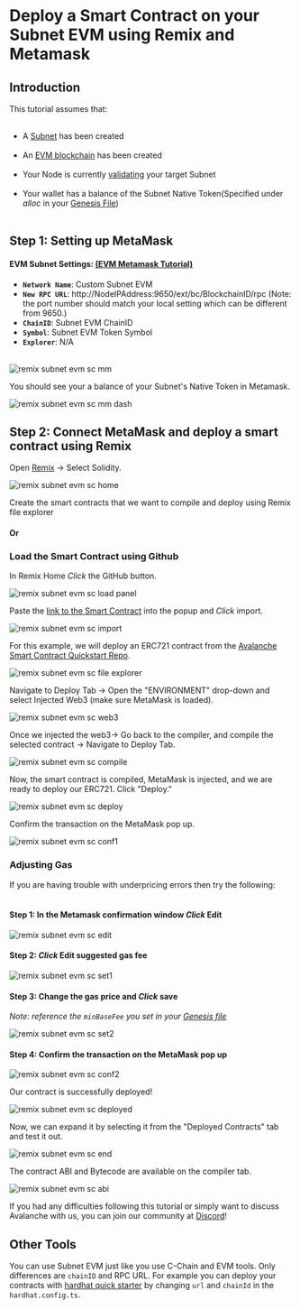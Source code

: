 # Deploy a Smart Contract on your Subnet EVM using Remix and Metamask

## Introduction

This tutorial assumes that: <br></br>
- A [Subnet](../platform/subnets/create-a-subnet.md) has been created<br></br>
- An [EVM blockchain](../platform/subnets/create-evm-blockchain.md) has been created<br></br>
- Your Node is currently [validating](../platform/subnets/create-a-subnet#adding-subnet-validators) your target Subnet<br></br>
- Your wallet has a balance of the Subnet Native Token(Specified under _alloc_ in your [Genesis File](../platform/subnets/create-evm-blockchain#build-genesis))<br></br>

## Step 1: Setting up MetaMask

#### **EVM Subnet Settings:** [(EVM Metamask Tutorial)](../platform/subnets/create-evm-blockchain#connect-with-metamask)

* **``Network Name``**: Custom Subnet EVM
* **``New RPC URL``**: http://NodeIPAddress:9650/ext/bc/BlockchainID/rpc (Note: the port number should match your local setting which can be different from 9650.)
* **``ChainID``**: Subnet EVM ChainID
* **``Symbol``**: Subnet EVM Token Symbol
* **``Explorer``**: N/A
<br></br>

![remix subnet evm sc mm](/img/remix-subnet-evm-sc-mm.png)

You should see your a balance of your Subnet's Native Token in Metamask.

![remix subnet evm sc mm dash](/img/remix-subnet-evm-sc-mm-dash.png)

## Step 2: Connect MetaMask and deploy a smart contract using Remix

Open [Remix](https://remix.ethereum.org/) -&gt; Select Solidity.

![remix subnet evm sc home](/img/remix-subnet-evm-sc-home.png)

Create the smart contracts that we want to compile and deploy using Remix file explorer

#### Or
### Load the Smart Contract using Github

In Remix Home _Click_ the GitHub button.

![remix subnet evm sc load panel](/img/remix-subnet-evm-sc-load-panel.png)

Paste the [link to the Smart Contract](https://github.com/ava-labs/avalanche-smart-contract-quickstart/blob/main/contracts/NFT.sol) into the popup and _Click_ import.

![remix subnet evm sc import](/img/remix-subnet-evm-sc-import.png)

For this example, we will deploy an ERC721 contract from the [Avalanche Smart Contract Quickstart Repo](https://github.com/ava-labs/avalanche-smart-contract-quickstart).

![remix subnet evm sc file explorer](/img/remix-subnet-evm-sc-file-explorer.png)

Navigate to Deploy Tab -&gt; Open the "ENVIRONMENT" drop-down and select Injected Web3 (make sure MetaMask is loaded).

![remix subnet evm sc web3](/img/remix-subnet-evm-sc-web3.png)

Once we injected the web3-&gt; Go back to the compiler, and compile the selected contract -&gt; Navigate to Deploy Tab.

![remix subnet evm sc compile](/img/remix-subnet-evm-sc-compile.png)

Now, the smart contract is compiled, MetaMask is injected, and we are ready to deploy our ERC721. Click "Deploy."

![remix subnet evm sc deploy](/img/remix-subnet-evm-sc-deploy.png)


Confirm the transaction on the MetaMask pop up.

![remix subnet evm sc conf1](/img/remix-subnet-evm-sc-conf1.png)

### Adjusting Gas
If you are having trouble with underpricing errors then try the following: <br></br>

#### Step 1: In the Metamask confirmation window _Click_ Edit

![remix subnet evm sc edit](/img/remix-subnet-evm-sc-edit.png)
#### Step 2: _Click_ Edit suggested gas fee

![remix subnet evm sc set1](/img/remix-subnet-evm-sc-set1.png)

#### Step 3: Change the gas price and _Click_ save

_Note: reference the `minBaseFee` you set in your [Genesis file](../platform/subnets/create-evm-blockchain#build-genesis)_

![remix subnet evm sc set2](/img/remix-subnet-evm-sc-set2.png)
#### Step 4: Confirm the transaction on the MetaMask pop up

![remix subnet evm sc conf2](/img/remix-subnet-evm-sc-conf2.png)

Our contract is successfully deployed!

![remix subnet evm sc deployed](/img/remix-subnet-evm-sc-deployed.png)

Now, we can expand it by selecting it from the "Deployed Contracts" tab and test it out.

![remix subnet evm sc end](/img/remix-subnet-evm-sc-end.png)

The contract ABI and Bytecode are available on the compiler tab.

![remix subnet evm sc abi](/img/remix-subnet-evm-sc-abi.png)

If you had any difficulties following this tutorial or simply want to discuss Avalanche with us, you can join our community at [Discord](https://chat.avalabs.org/)!



## Other Tools

You can use Subnet EVM just like you use C-Chain and EVM tools. Only differences are `chainID` and RPC URL. For example you can deploy your contracts with [hardhat quick starter](using-hardhat-with-the-avalanche-c-chain.md) by changing `url` and `chainId` in the `hardhat.config.ts`.
